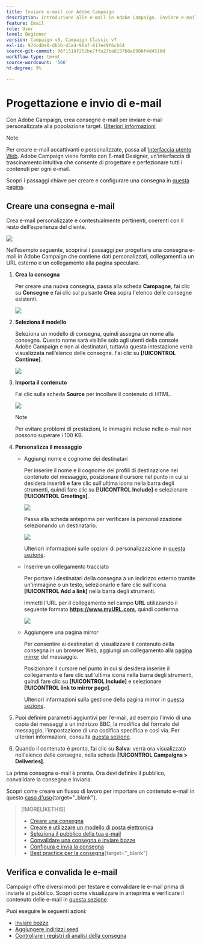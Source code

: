```yaml
---
title: Inviare e-mail con Adobe Campaign
description: Introduzione alle e-mail in Adobe Campaign. Inviare e-mail personalizzate a una popolazione target.
feature: Email
role: User
level: Beginner
version: Campaign v8, Campaign Classic v7
exl-id: 97dcd0e0-db5b-45a4-96af-817e49f6cb64
source-git-commit: 96f1518f252be7ffa27ba8157b8a090bf4d4510d
workflow-type: tm+mt
source-wordcount: '566'
ht-degree: 9%

---
```


# Progettazione e invio di e-mail

Con Adobe Campaign, crea consegne e-mail per inviare e-mail personalizzate alla popolazione target. [Ulteriori informazioni](../send/send.md)

>[!NOTE]
>
>Per creare e-mail accattivanti e personalizzate, passa all&#39;[interfaccia utente Web](../start/campaign-ui.md#campaign-web-user-interface-ac-web-ui). Adobe Campaign viene fornito con E-mail Designer, un’interfaccia di trascinamento intuitiva che consente di progettare e perfezionare tutti i contenuti per ogni e-mail.


Scopri i passaggi chiave per creare e configurare una consegna in [questa pagina](../start/create-message.md).

## Creare una consegna e-mail

Crea e-mail personalizzate e contestualmente pertinenti, coerenti con il resto dell’esperienza del cliente.

![](assets/new-email-content.png)


Nell’esempio seguente, scoprirai i passaggi per progettare una consegna e-mail in Adobe Campaign che contiene dati personalizzati, collegamenti a un URL esterno e un collegamento alla pagina speculare.

1. **Crea la consegna**

   Per creare una nuova consegna, passa alla scheda **Campagne**, fai clic su **Consegne** e fai clic sul pulsante **Crea** sopra l&#39;elenco delle consegne esistenti.

   ![](assets/delivery_step_1.png)

1. **Seleziona il modello**

   Seleziona un modello di consegna, quindi assegna un nome alla consegna. Questo nome sarà visibile solo agli utenti della console Adobe Campaign e non ai destinatari, tuttavia questa intestazione verrà visualizzata nell’elenco delle consegne. Fai clic su **[!UICONTROL Continue]**.

   ![](assets/dce_delivery_model.png)

1. **Importa il contenuto**

   Fai clic sulla scheda **Source** per incollare il contenuto di HTML.

   ![](assets/paste-content.png)

   >[!NOTE]
   >
   >Per evitare problemi di prestazioni, le immagini incluse nelle e-mail non possono superare i 100 KB.

1. **Personalizza il messaggio**

   * Aggiungi nome e cognome dei destinatari

     Per inserire il nome e il cognome dei profili di destinazione nel contenuto del messaggio, posizionare il cursore nel punto in cui si desidera inserirli e fare clic sull&#39;ultima icona nella barra degli strumenti, quindi fare clic su **[!UICONTROL Include]** e selezionare **[!UICONTROL Greetings]**.

     ![](assets/include-greetings.png)

     Passa alla scheda anteprima per verificare la personalizzazione selezionando un destinatario.

     ![](assets/perso-check.png)

     Ulteriori informazioni sulle opzioni di personalizzazione in [questa sezione](personalize.md).

   * Inserire un collegamento tracciato

     Per portare i destinatari della consegna a un indirizzo esterno tramite un&#39;immagine o un testo, selezionarlo e fare clic sull&#39;icona **[!UICONTROL Add a link]** nella barra degli strumenti.

     Immetti l&#39;URL per il collegamento nel campo **URL** utilizzando il seguente formato **https://www.myURL.com**, quindi conferma.

     ![](assets/add-a-link.png)

   * Aggiungere una pagina mirror

     Per consentire ai destinatari di visualizzare il contenuto della consegna in un browser Web, aggiungi un collegamento alla [pagina mirror](mirror-page.md) del messaggio.

     Posizionare il cursore nel punto in cui si desidera inserire il collegamento e fare clic sull&#39;ultima icona nella barra degli strumenti, quindi fare clic su **[!UICONTROL Include]** e selezionare **[!UICONTROL link to mirror page]**.

     Ulteriori informazioni sulla gestione della pagina mirror in [questa sezione](mirror-page.md#link-to-mirror-page).

1. Puoi definire parametri aggiuntivi per l’e-mail, ad esempio l’invio di una copia dei messaggi a un indirizzo BBC, la modifica del formato del messaggio, l’impostazione di una codifica specifica e così via. Per ulteriori informazioni, consulta [questa sezione](email-parameters.md).

1. Quando il contenuto è pronto, fai clic su **Salva**: verrà ora visualizzato nell&#39;elenco delle consegne, nella scheda **[!UICONTROL Campaigns > Deliveries]**.

La prima consegna e-mail è pronta. Ora devi definire il pubblico, convalidare la consegna e inviarla.

Scopri come creare un flusso di lavoro per importare un contenuto e-mail in questo [caso d&#39;uso](https://experienceleague.adobe.com/docs/campaign/automation/workflows/use-cases/deliveries/load-delivery-content.html){target="_blank"}.

>[!MORELIKETHIS]
>
>* [Creare una consegna](../start/create-message.md)
>* [Creare e utilizzare un modello di posta elettronica](create-templates.md)
>* [Seleziona il pubblico della tua e-mail](../audiences/gs-audiences.md)
>* [Convalidare una consegna e inviare bozze](preview-and-proof.md)
>* [Configura e invia la consegna](configure-and-send.md)
>* [Best practice per la consegna](https://experienceleague.adobe.com/docs/campaign/campaign-v8/send/delivery-best-practices.html){target="_blank"}

## Verifica e convalida le e-mail

Campaign offre diversi modi per testare e convalidare le e-mail prima di inviarle al pubblico. Scopri come visualizzare in anteprima e verificare il contenuto delle e-mail in [questa sezione](../send/preview-and-proof.md).

Puoi eseguire le seguenti azioni:

* [Inviare bozze](preview-and-proof.md)
* [Aggiungere indirizzi seed](../audiences/test-profiles.md)
* [Controllare i registri di analisi della consegna](delivery-analysis.md)

